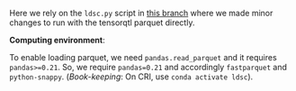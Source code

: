 Here we rely on the `ldsc.py` script in [this branch](https://github.com/liangyy/ldsc/tree/massive_cor) where we made minor changes to run with the tensorqtl parquet directly.

**Computing environment**: 

To enable loading parquet, we need `pandas.read_parquet` and it requires `pandas>=0.21`. So, we require `pandas=0.21` and accordingly `fastparquet` and `python-snappy`.
(*Book-keeping*: On CRI, use `conda activate ldsc`).
